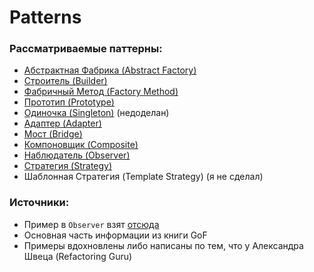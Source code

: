 # Patterns

### Рассматриваемые паттерны:

* [Абстрактная Фабрика (Abstract Factory)](https://github.com/a1sarpi/Patterns/tree/main/AbstractFactory)
* [Строитель (Builder)](https://github.com/a1sarpi/Patterns/tree/main/Builder)
* [Фабричный Метод (Factory Method)](https://github.com/a1sarpi/Patterns/tree/main/FactoryMethod)
* [Прототип (Prototype)](https://github.com/a1sarpi/Patterns/tree/main/Prototype)
* [Одиночка (Singleton)](https://github.com/a1sarpi/Patterns/tree/main/Singleton) (недоделан)
* [Адаптер (Adapter)](https://github.com/a1sarpi/Patterns/tree/main/Adapter)
* [Мост (Bridge)](https://github.com/a1sarpi/Patterns/tree/main/Bridge)
* [Компоновщик (Composite)](https://github.com/a1sarpi/Patterns/tree/main/Composite)
* [Наблюдатель (Observer)](https://github.com/a1sarpi/Patterns/tree/main/Observer) 
* [Стратегия (Strategy)](https://github.com/a1sarpi/Patterns/tree/main/Strategy)
* Шаблонная Стратегия (Template Strategy) (я не сделал)

### Источники:
* Пример в `Observer` взят [отсюда](https://radioprog.ru/post/1501)
* Основная часть информации из книги GoF
* Примеры вдохновлены либо написаны по тем, что у Александра Швеца (Refactoring Guru)
